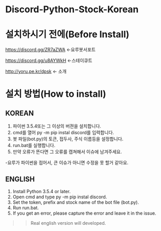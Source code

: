 # Discord-Python-Stock-Korean

# 설치하시기 전에(Before Install)
https://discord.gg/ZR7aZWA <-요루봇서포트

https://discord.gg/u8AYWkH <-스테이큐트

http://yoru.pe.kr/dpsk <- 소개

# 설치 방법(How to install)

## KOREAN
1. 파이썬 3.5.4또는 그 이상의 버젼을 설치합니다.
2. cmd를 열어 py -m pip instal discord를 입력합니다.
3. 봇 파일(bot.py)의 토큰, 접두사, 주식 이름등을 설정합니다.
4. run.bat를 실행합니다.
5. 만약 오류가 뜬다면 그 오류를 캡쳐해서 이슈에 남겨주세요.

-요루가 파이썬을 접어서, 큰 이슈가 아니면 수정을 못 할거 같아요.

## ENGLISH
1. Install Python 3.5.4 or later.
2. Open cmd and type py -m pip instal discord.
3. Set the token, prefix and stock name of the bot file (bot.py).
4. Run run.bat.
5. If you get an error, please capture the error and leave it in the issue.
>>Real english version will developed.
